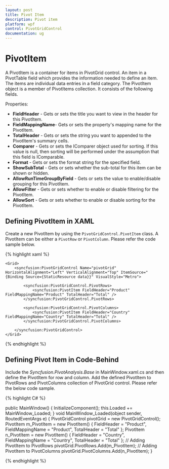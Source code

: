 ```yaml
---
layout: post
title: Pivot Item
description: Pivot item
platform: wpf
control: PivotGridControl
documentation: ug
---
```


# PivotItem

A PivotItem is a container for items in PivotGrid control. An item in a PivotTable field which provides the information needed to define an item. The items are individual data entries in a field category. The PivotItem object is a member of PivotItems collection. It consists of the following fields.

Properties:

* **FieldHeader** - Gets or sets the title you want to view in the header for this PivotItem.
* **FieldMappingName**- Gets or sets the property's mapping name for the PivotItem.
* **TotalHeader** - Gets or sets the string you want to appended to the PivotItem's summary cells.
* **Comparer** - Gets or sets the IComparer object used for sorting. If this value is null, then sorting will be performed under the assumption that this field is IComparable.
* **Format** - Gets or sets the format string for the specified field.
* **ShowSubTotal** - Gets or sets whether the sub-total for this item can be shown or hidden.
* **AllowRunTimeGroupByField** - Gets or sets the value to enable/disable grouping for this PivotItem.
* **AllowFilter** - Gets or sets whether to enable or disable filtering for the PivotItem.
* **AllowSort** - Gets or sets whether to enable or disable sorting for the PivotItem.

## Defining PivotItem in XAML

Create a new PivotItem by using the `PivotGridControl.PivotItem` class. A PivotItem can be either a `PivotRow` or `PivotColumn`. Please refer the code sample below.

{% highlight xaml %}

    <Grid>
        <syncfusion:PivotGridControl Name="pivotGrid" HorizontalAlignment="Left" VerticalAlignment="Top" ItemSource="{Binding Source={StaticResource data}}" VisualStyle="Metro">

            <syncfusion:PivotGridControl.PivotRows>
                <syncfusion:PivotItem FieldHeader="Product" FieldMappingName="Product" TotalHeader="Total" />
            </syncfusion:PivotGridControl.PivotRows>

            <syncfusion:PivotGridControl.PivotColumns>
                <syncfusion:PivotItem FieldHeader="Country" FieldMappingName="Country" TotalHeader="Total" />
            </syncfusion:PivotGridControl.PivotColumns>

        </syncfusion:PivotGridControl>
    </Grid>

{% endhighlight %}

## Defining Pivot Item in Code-Behind

Include the *Syncfusion.PivotAnalysis.Base* in MainWindow.xaml.cs and then define the PivotItem for row and column. Add the defined PivotItem to PivotRows and PivotColumns collection of PivotGrid control. Please refer the below code sample.

{% highlight C# %}

public MainWindow() {
    InitializeComponent();
    this.Loaded += MainWindow_Loaded;
}
void MainWindow_Loaded(object sender, RoutedEventArgs e) {
    PivotGridControl pivotGrid = new PivotGridControl();
    PivotItem m_PivotItem = new PivotItem() {
        FieldHeader = "Product", FieldMappingName = "Product", TotalHeader = "Total"
    };
    PivotItem n_PivotItem = new PivotItem() {
        FieldHeader = "Country", FieldMappingName = "Country", TotalHeader = "Total"
    };
    // Adding PivotItem to PivotRows
    pivotGrid.PivotRows.Add(m_PivotItem);
    // Adding PivotItem to PivotColumns
    pivotGrid.PivotColumns.Add(n_PivotItem);
}

{% endhighlight %}